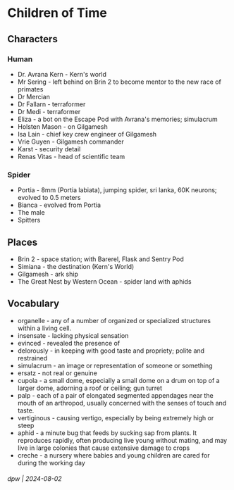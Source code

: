 # Children of Time

## Characters

### Human

* Dr. Avrana Kern - Kern's world
* Mr Sering - left behind on Brin 2 to become mentor to the new race of primates
* Dr Mercian 
* Dr Fallarn - terraformer
* Dr Medi - terraformer
* Eliza - a bot on the Escape Pod with Avrana's memories; simulacrum
* Holsten Mason - on Gilgamesh
* Isa Lain - chief key crew engineer of Gilgamesh
* Vrie Guyen - Gilgamesh commander
* Karst - security detail
* Renas Vitas - head of scientific team

### Spider

* Portia - 8mm (Portia labiata), jumping spider, sri lanka, 60K neurons; evolved to 0.5 meters
* Bianca - evolved from Portia
* The male
* Spitters

## Places

* Brin 2 - space station; with Barerel, Flask and Sentry Pod
* Simiana - the destination (Kern's World)
* Gilgamesh - ark ship
* The Great Nest by Western Ocean - spider land with aphids

## Vocabulary

* organelle - any of a number of organized or specialized structures within a living cell.
* insensate - lacking physical sensation
* evinced  - revealed the presence of
* delorously - in keeping with good taste and propriety; polite and restrained
* simulacrum - an image or representation of someone or something
* ersatz -  not real or genuine
* cupola - a small dome, especially a small dome on a drum on top of a larger dome, adorning a roof or ceiling; gun turret
* palp - each of a pair of elongated segmented appendages near the mouth of an arthropod, usually concerned with the senses of touch and taste.
* vertiginous - causing vertigo, especially by being extremely high or steep
* aphid - a minute bug that feeds by sucking sap from plants. It reproduces rapidly, often producing live young without mating, and may live in large colonies that cause extensive damage to crops
* creche - a nursery where babies and young children are cared for during the working day

###### dpw | 2024-08-02
